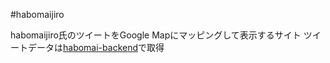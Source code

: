 #habomaijiro

habomaijiro氏のツイートをGoogle Mapにマッピングして表示するサイト
ツイートデータは[habomai-backend](https://github.com/Rompei/habomaijiro-backend)で取得
